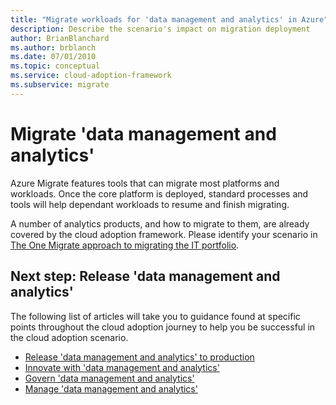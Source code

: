 ```yaml
---
title: "Migrate workloads for 'data management and analytics' in Azure"
description: Describe the scenario's impact on migration deployment
author: BrianBlanchard
ms.author: brblanch
ms.date: 07/01/2010
ms.topic: conceptual
ms.service: cloud-adoption-framework
ms.subservice: migrate
---
```


# Migrate 'data management and analytics'

Azure Migrate features tools that can migrate most platforms and workloads. Once the core platform is deployed, standard processes and tools will help dependant workloads to resume and finish migrating.

A number of analytics products, and how to migrate to them, are already covered by the cloud adoption framework. Please identify your scenario in [The One Migrate approach to migrating the IT portfolio](/azure/cloud-adoption-framework/scenarios/).

## Next step: Release 'data management and analytics'

The following list of articles will take you to guidance found at specific points throughout the cloud adoption journey to help you be successful in the cloud adoption scenario.

- [Release 'data management and analytics' to production](./migrate-release.md)
- [Innovate with 'data management and analytics'](./innovate.md)
- [Govern 'data management and analytics'](./govern.md)
- [Manage 'data management and analytics'](./manage.md)
